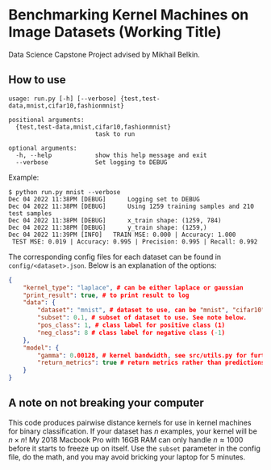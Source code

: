 # Benchmarking Kernel Machines on Image Datasets (Working Title)
Data Science Capstone Project advised by Mikhail Belkin.

## How to use
```shell
usage: run.py [-h] [--verbose] {test,test-data,mnist,cifar10,fashionmnist}

positional arguments:
  {test,test-data,mnist,cifar10,fashionmnist}
                        task to run

optional arguments:
  -h, --help            show this help message and exit
  --verbose             Set logging to DEBUG
```

Example:

```shell
$ python run.py mnist --verbose
Dec 04 2022 11:38PM [DEBUG] 	 Logging set to DEBUG
Dec 04 2022 11:38PM [DEBUG] 	 Using 1259 training samples and 210 test samples
Dec 04 2022 11:38PM [DEBUG] 	 x_train shape: (1259, 784)
Dec 04 2022 11:38PM [DEBUG] 	 y_train shape: (1259,)
Dec 04 2022 11:39PM [INFO] 	 TRAIN MSE: 0.000 | Accuracy: 1.000
 TEST MSE: 0.019 | Accuracy: 0.995 | Precision: 0.995 | Recall: 0.992
```

The corresponding config files for each dataset can be found in `config/<dataset>.json`. Below is an explanation of the options:

```json
{
    "kernel_type": "laplace", # can be either laplace or gaussian
    "print_result": true, # to print result to log
    "data": {
        "dataset": "mnist", # dataset to use, can be "mnist", "cifar10", or "fashionmnist"
        "subset": 0.1, # subset of dataset to use. See note below.
        "pos_class": 1, # class label for positive class (1)
        "neg_class": 8 # class label for negative class (-1)
    },
    "model": {
        "gamma": 0.00128, # kernel bandwidth, see src/utils.py for further details
        "return_metrics": true # return metrics rather than predictions after training kernel
    }
}
```

## A note on not breaking your computer
This code produces pairwise distance kernels for use in kernel machines for binary classification. If your dataset
has $n$ examples, your kernel will be $n \times n$! My 2018 Macbook Pro with 16GB RAM can only handle $n \approx 1000$ 
before it starts to freeze up on itself. Use the `subset` parameter in the config file, do the math, and you may 
avoid bricking your laptop for 5 minutes.